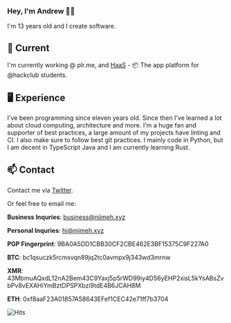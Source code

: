 ### Hey, I'm Andrew 👋🏼

I'm 13 years old and I create software.

## 🔭 Current

I'm currently working @ plr.me, and [HaaS](https://hackclub.app) - 📦 The app platform for @hackclub students.

## 🖥️ Experience
I've been programming since eleven years old. Since then I've learned a lot about cloud computing, architecture and more. I'm a huge fan and supporter of
best practices, a large amount of my projects have linting and CI. I also make sure to follow best git practices. I mainly
code in Python, but I am decent in TypeScript Java and I am currently learning Rust.

## 📫 Contact

Contact me via [Twitter](https://twitter.com/dev_acn).

Or feel free to email me:

**Business Inquries**: business@nijmeh.xyz

**Personal Inquries**: hi@nijmeh.xyz

**PGP Fingerprint**: 9BA0A5DD1CBB30CF2CBE462E3BF15375C9F227A0

**BTC**: bc1qsuczk5rcmsvqn89jq2tc0avmpx9j343wd3mrnw

**XMR**: 43MbmuAQxdL12nA2Bem43C9Yaxj5p5rWD99iy4D56yEHP2xisL5kYsABsZvbPv8vEXAHiYmBztDPSPXbzi9tdE4B6JCAH8M

**ETH**: 0xf8aaF23A01857A58643EFef1CEC42e71ff7b3704

![Hits](https://hits.link/hits?url=https://github.com/notandrewdev)


